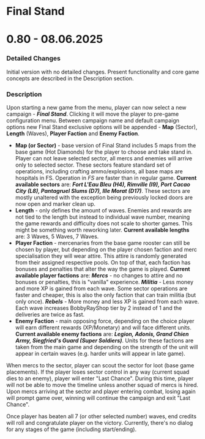 # Final Stand

# 0.80 - 08.06.2025

### Detailed Changes
Initial version with no detailed changes. Present functionality and core game concepts are described in the Description section.

### Description
Upon starting a new game from the menu, player can now select a new campaign - ___Final Stand___. 
Clicking it will move the player to pre-game configuration menu. 
Between campaign name and default campaign options new Final Stand exclusive options will be appended - 
__Map__ (Sector), __Length__ (Waves), __Player Faction__ and __Enemy Faction__.

- __Map (or Sector)__ - base version of Final Stand includes 5 maps from the base game (Hot Diamonds) for the player to choose and take stand in. 
Player can not leave selected sector, all mercs and enemies will arrive only to selected sector. 
These sectors feature standard set of operations, including crafting ammo/explosions, all base maps are hospitals in FS.
Operation in _FS_ are faster than in regular game.
__Current available sectors__ are: ___Fort L'Eau Bleu (H4), Rimville (I9), Port Cacao City (L8), Pantagruel Slums (D7), Ille Morat (D17)___.
These sectors are mostly unaltered with the exception being previously locked doors are now open and marker clean up.
- __Length__ - only defines the amount of waves. 
Enemies and rewards are not tied to the length but instead to individual wave number, meaning the game rewards and difficulty does not scale to shorter games. 
This might be something worth reworking later. 
__Current available lengths__ are: 3 Waves, 5 Waves, 7 Waves.
- __Player Faction__ - mercenaries from the base game rooster can still be chosen by player, but depending on the player chosen faction and merc specialisation they will wear attire. 
This attire is randomly generated from their assigned respective pools. 
On top of that, each faction has bonuses and penalties that alter the way the game is played. 
__Current available player factions__ are: 
___Mercs___ - no changes to attire and no bonuses or penalties, this is "vanilla" experience. 
___Militia___ - Less money and more XP is gained from each wave. 
Some sector operations are faster and cheaper, this is also the only faction that can train militia (but only once). 
___Rebels___ - More money and less XP is gained from each wave. 
Each wave increases BobbyRayShop tier by 2 instead of 1 and the deliveries are twice as fast.
- __Enemy Faction__ - main opposing force, depending on the choice player will earn different rewards (XP/Monetary) and will face different units.
__Current available enemy factions__ are: ___Legion, Adonis, Grand Chien Army, Siegfried's Guard (Super Soldiers)___.
Units for these factions are taken from the main game and depending on the strength of the unit will appear in certain waves (e.g. harder units will appear in late game).

When mercs to the sector, player can scout the sector for loot (base game placements).
If the player loses sector control in any way (current squad dies to an enemy), player will enter "Last Chance".
During this time, player will not be able to move the timeline unless another squad of mercs is hired.
Upon mercs arriving at the sector and player entering combat, losing again will prompt game over, winning will continue the campaign and exit "Last Chance".

Once player has beaten all 7 (or other selected number) waves, end credits will roll and congratulate player on the victory.
Currently, there's no dialog for any stages of the game (including start/ending).

